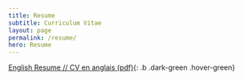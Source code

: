 ```yaml
---
title: Resume
subtitle: Curriculum Vitae
layout: page
permalink: /resume/
hero: Resume
---
```


[English Resume // CV en anglais (pdf)](/documents/Teodora-Capelle-resume.pdf){: .b .dark-green .hover-green}

